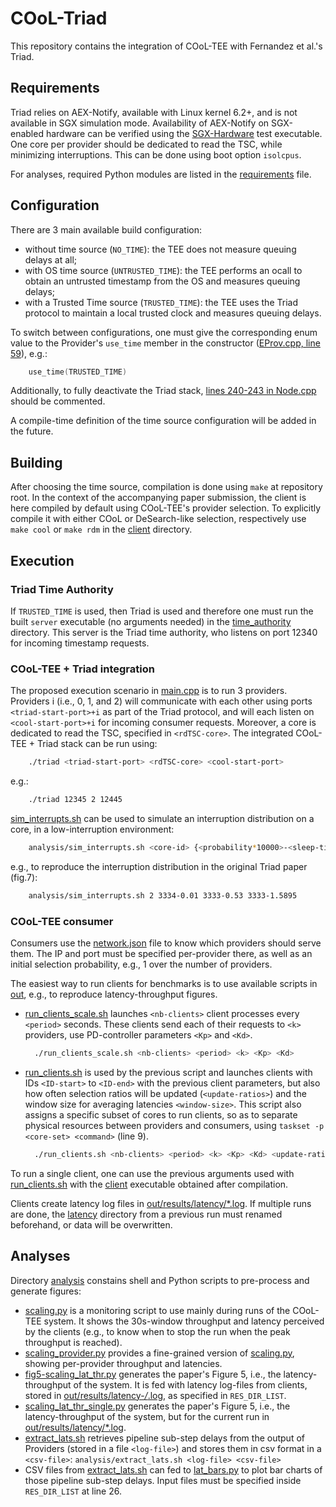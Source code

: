# COoL-Triad

This repository contains the integration of COoL-TEE with Fernandez et al.'s Triad.

## Requirements

Triad relies on AEX-Notify, available with Linux kernel 6.2+, and is not available in SGX simulation mode.
Availability of AEX-Notify on SGX-enabled hardware can be verified using the [SGX-Hardware](https://github.com/ayeks/SGX-hardware) test executable.
One core per provider should be dedicated to read the TSC, while minimizing interruptions. 
This can be done using boot option `isolcpus`.

For analyses, required Python modules are listed in the [requirements](requirements) file.

## Configuration

There are 3 main available build configuration:
- without time source (`NO_TIME`): the TEE does not measure queuing delays at all;
- with OS time source (`UNTRUSTED_TIME`): the TEE performs an ocall to obtain an untrusted timestamp from the OS and measures queuing delays;
- with a Trusted Time source (`TRUSTED_TIME`): the TEE uses the Triad protocol to maintain a local trusted clock and measures queuing delays.

To switch between configurations, one must give the corresponding enum value to the Provider's `use_time` member in the constructor ([EProv.cpp, line 59](node/Enclave/EProv.cpp#L59)), e.g.:
``` C++
    use_time(TRUSTED_TIME)
```
Additionally, to fully deactivate the Triad stack, [lines 240-243 in Node.cpp](node/App/Node.cpp#L240-243) should be commented.

A compile-time definition of the time source configuration will be added in the future.

## Building

After choosing the time source, compilation is done using `make` at repository root.
In the context of the accompanying paper submission, the client is here compiled by default using COoL-TEE's provider selection.
To explicitly compile it with either COoL or DeSearch-like selection, respectively use `make cool` or `make rdm` in the [client](client) directory. 

## Execution

### Triad Time Authority
If `TRUSTED_TIME` is used, then Triad is used and therefore one must run the built `server` executable (no arguments needed) in the [time_authority](time_authority) directory. This server is the Triad time authority, who listens on port 12340 for incoming timestamp requests.

### COoL-TEE + Triad integration 
The proposed execution scenario in [main.cpp](user/main.cpp) is to run 3 providers. Providers i (i.e., 0, 1, and 2) will communicate with each other using ports `<triad-start-port>+i` as part of the Triad protocol, and will each listen on `<cool-start-port>+i` for incoming consumer requests.
Moreover, a core is dedicated to read the TSC, specified in `<rdTSC-core>`.
The integrated COoL-TEE + Triad stack can be run using:
``` sh
    ./triad <triad-start-port> <rdTSC-core> <cool-start-port>
```
e.g.:
``` sh
    ./triad 12345 2 12445
```

[sim_interrupts.sh](analysis/sim_interrupts.sh) can be used to simulate an interruption distribution on a core, in a low-interruption environment:
``` sh
    analysis/sim_interrupts.sh <core-id> {<probability*10000>-<sleep-time-sec>}...
```
e.g., to reproduce the interruption distribution in the original Triad paper (fig.7):
``` sh
    analysis/sim_interrupts.sh 2 3334-0.01 3333-0.53 3333-1.5895 
```

### COoL-TEE consumer

Consumers use the [network.json](out/network.json) file to know which providers should serve them. The IP and port must be specified per-provider there, as well as an initial selection probability, e.g., 1 over the number of providers. 

The easiest way to run clients for benchmarks is to use available scripts in [out](out), e.g., to reproduce latency-throughput figures.

- [run_clients_scale.sh](out/run_clients_scale.sh) launches `<nb-clients>` client processes every `<period>` seconds. These clients send each of their requests to `<k>` providers, use PD-controller parameters `<Kp>` and `<Kd>`.
  ``` sh
    ./run_clients_scale.sh <nb-clients> <period> <k> <Kp> <Kd>
  ```
- [run_clients.sh](out/run_clients_scale.sh) is used by the previous script and launches clients with IDs `<ID-start>` to `<ID-end>` with the previous client parameters, but also how often selection ratios will be updated (`<update-ratios>`) and the window size for averaging latencies `<window-size>`. This script also assigns a specific subset of cores to run clients, so as to separate physical resources between providers and consumers, using `taskset -p <core-set> <command>` (line 9).
  ``` sh
    ./run_clients.sh <nb-clients> <period> <k> <Kp> <Kd> <update-ratios> <window-size>
  ```

To run a single client, one can use the previous arguments used with [run_clients.sh](out/run_clients_scale.sh) with the [client](out/client) executable obtained after compilation.

Clients create latency log files in [out/results/latency/*.log](out/results/latency).
If multiple runs are done, the [latency](out/results/latency) directory from a previous run must renamed beforehand, or data will be overwritten.

## Analyses

Directory [analysis](analysis) constains shell and Python scripts to pre-process and generate figures:

- [scaling.py](analysis/scaling.py) is a monitoring script to use mainly during runs of the COoL-TEE system. It shows the 30s-window throughput and latency perceived by the clients (e.g., to know when to stop the run when the peak throughput is reached).
- [scaling_provider.py](analysis/scaling_provider.py) provides a fine-grained version of [scaling.py](analysis/scaling.py), showing per-provider throughput and latencies.
- [fig5-scaling_lat_thr.py](analysis/fig5-scaling_lat_thr.py) generates the paper's Figure 5, i.e., the latency-throughput of the system. It is fed with latency log-files from clients, stored in [out/results/latency-*/*.log](out/results), as specified in `RES_DIR_LIST`.
- [scaling_lat_thr_single.py](analysis/scaling_lat_thr_single.py) generates the paper's Figure 5, i.e., the latency-throughput of the system, but for the current run in [out/results/latency/*.log](out/results).
- [extract_lats.sh](analysis/extract_lats.sh) retrieves pipeline sub-step delays from the output of Providers (stored in a file `<log-file>`) and stores them in csv format in a `<csv-file>`: `analysis/extract_lats.sh <log-file> <csv-file>` 
- CSV files from [extract_lats.sh](analysis/extract_lats.sh) can fed to [lat_bars.py](analysis/lat_bars.py) to plot bar charts of those pipeline sub-step delays. Input files must be specified inside `RES_DIR_LIST` at line 26.
